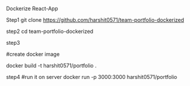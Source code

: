 Dockerize React-App

Step1
git clone https://github.com/harshit0571/team-portfolio-dockerized

step2
cd team-portfolio-dockerized

step3

#create docker image

docker build -t harshit0571/portfolio .

step4
#run it on server
docker run -p 3000:3000 harshit0571/portfolio
